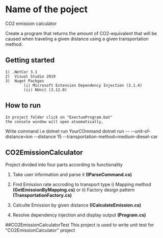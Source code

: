 ﻿
# Name of the poject
CO2 emission calculator

 Create a program that returns the amount of CO2-equivalent that will be caused 
 when traveling a given distance using a given transportation method.

## Getting started
```shell
1) .NetCor 3.1 
2)  Visual Studio 2019
3)  Nuget Packges
        (i) Microsoft Extension Dependency Injection (3.1.4)
        (ii) NUnit (3.12.0)
```
## How to run 
```shell
In project folder click on "ExectueProgram.bat"  
the console window will open atuomatically, 
```

Write command i.e   dotnet run YourCOmmand
dotnet run -- --unit-of-distance=km --distance 15 --transportation-method=medium-diesel-car

## CO2EmissionCalculator
Project divided into four parts according to functionality 
1) Take user information and parse it            **(IParseCommand.cs)**

2) Find Emission rate accroding to transport type
        i) Mapping method                        **(GetEmissionByMapping.cs)**
        or 
        ii) Factory design pattern               **(TransportationFactory.cs)**

3) Calculte Emission by given distance           **(ICalculateEmission.cs)**

4) Resolve dependency injection and display output **(Program.cs)**

##CO2EmissionCalculatorTest
This project is used to write unit test for "CO2EmissionCalculator" project
